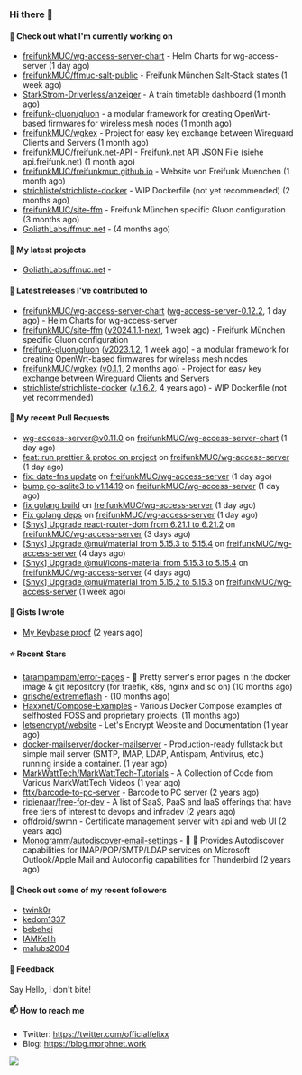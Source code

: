 ### Hi there 👋

#### 👷 Check out what I'm currently working on

- [freifunkMUC/wg-access-server-chart](https://github.com/freifunkMUC/wg-access-server-chart) - Helm Charts for wg-access-server (1 day ago)
- [freifunkMUC/ffmuc-salt-public](https://github.com/freifunkMUC/ffmuc-salt-public) - Freifunk München Salt-Stack states (1 week ago)
- [StarkStrom-Driverless/anzeiger](https://github.com/StarkStrom-Driverless/anzeiger) - A train timetable dashboard (1 month ago)
- [freifunk-gluon/gluon](https://github.com/freifunk-gluon/gluon) - a modular framework for creating OpenWrt-based firmwares for wireless mesh nodes (1 month ago)
- [freifunkMUC/wgkex](https://github.com/freifunkMUC/wgkex) - Project for easy key exchange between Wireguard Clients and Servers (1 month ago)
- [freifunkMUC/freifunk.net-API](https://github.com/freifunkMUC/freifunk.net-API) - Freifunk.net API JSON File (siehe api.freifunk.net) (1 month ago)
- [freifunkMUC/freifunkmuc.github.io](https://github.com/freifunkMUC/freifunkmuc.github.io) - Website von Freifunk Muenchen (1 month ago)
- [strichliste/strichliste-docker](https://github.com/strichliste/strichliste-docker) - WIP Dockerfile (not yet recommended) (2 months ago)
- [freifunkMUC/site-ffm](https://github.com/freifunkMUC/site-ffm) - Freifunk München specific Gluon configuration (3 months ago)
- [GoliathLabs/ffmuc.net](https://github.com/GoliathLabs/ffmuc.net) -  (4 months ago)

#### 🌱 My latest projects

- [GoliathLabs/ffmuc.net](https://github.com/GoliathLabs/ffmuc.net) - 

#### 🔭 Latest releases I've contributed to

- [freifunkMUC/wg-access-server-chart](https://github.com/freifunkMUC/wg-access-server-chart) ([wg-access-server-0.12.2](https://github.com/freifunkMUC/wg-access-server-chart/releases/tag/wg-access-server-0.12.2), 1 day ago) - Helm Charts for wg-access-server
- [freifunkMUC/site-ffm](https://github.com/freifunkMUC/site-ffm) ([v2024.1.1-next](https://github.com/freifunkMUC/site-ffm/releases/tag/v2024.1.1-next), 1 week ago) - Freifunk München specific Gluon configuration
- [freifunk-gluon/gluon](https://github.com/freifunk-gluon/gluon) ([v2023.1.2](https://github.com/freifunk-gluon/gluon/releases/tag/v2023.1.2), 1 week ago) - a modular framework for creating OpenWrt-based firmwares for wireless mesh nodes
- [freifunkMUC/wgkex](https://github.com/freifunkMUC/wgkex) ([v0.1.1](https://github.com/freifunkMUC/wgkex/releases/tag/v0.1.1), 2 months ago) - Project for easy key exchange between Wireguard Clients and Servers
- [strichliste/strichliste-docker](https://github.com/strichliste/strichliste-docker) ([v.1.6.2](https://github.com/strichliste/strichliste-docker/releases/tag/v.1.6.2), 4 years ago) - WIP Dockerfile (not yet recommended)

#### 🔨 My recent Pull Requests

- [wg-access-server@v0.11.0](https://github.com/freifunkMUC/wg-access-server-chart/pull/23) on [freifunkMUC/wg-access-server-chart](https://github.com/freifunkMUC/wg-access-server-chart) (1 day ago)
- [feat: run prettier &amp; protoc on project](https://github.com/freifunkMUC/wg-access-server/pull/578) on [freifunkMUC/wg-access-server](https://github.com/freifunkMUC/wg-access-server) (1 day ago)
- [fix: date-fns update](https://github.com/freifunkMUC/wg-access-server/pull/577) on [freifunkMUC/wg-access-server](https://github.com/freifunkMUC/wg-access-server) (1 day ago)
- [bump go-sqlite3 to v1.14.19](https://github.com/freifunkMUC/wg-access-server/pull/576) on [freifunkMUC/wg-access-server](https://github.com/freifunkMUC/wg-access-server) (1 day ago)
- [fix golang build](https://github.com/freifunkMUC/wg-access-server/pull/575) on [freifunkMUC/wg-access-server](https://github.com/freifunkMUC/wg-access-server) (1 day ago)
- [Fix golang deps](https://github.com/freifunkMUC/wg-access-server/pull/574) on [freifunkMUC/wg-access-server](https://github.com/freifunkMUC/wg-access-server) (1 day ago)
- [[Snyk] Upgrade react-router-dom from 6.21.1 to 6.21.2](https://github.com/freifunkMUC/wg-access-server/pull/567) on [freifunkMUC/wg-access-server](https://github.com/freifunkMUC/wg-access-server) (3 days ago)
- [[Snyk] Upgrade @mui/material from 5.15.3 to 5.15.4](https://github.com/freifunkMUC/wg-access-server/pull/558) on [freifunkMUC/wg-access-server](https://github.com/freifunkMUC/wg-access-server) (4 days ago)
- [[Snyk] Upgrade @mui/icons-material from 5.15.3 to 5.15.4](https://github.com/freifunkMUC/wg-access-server/pull/557) on [freifunkMUC/wg-access-server](https://github.com/freifunkMUC/wg-access-server) (4 days ago)
- [[Snyk] Upgrade @mui/material from 5.15.2 to 5.15.3](https://github.com/freifunkMUC/wg-access-server/pull/556) on [freifunkMUC/wg-access-server](https://github.com/freifunkMUC/wg-access-server) (1 week ago)

#### 📓 Gists I wrote

- [My Keybase proof](https://gist.github.com/69863960a08efeb03ad576ccaf93d880) (2 years ago)

#### ⭐ Recent Stars

- [tarampampam/error-pages](https://github.com/tarampampam/error-pages) - 🚧 Pretty server&#39;s error pages in the docker image &amp; git repository (for traefik, k8s, nginx and so on) (10 months ago)
- [grische/extremeflash](https://github.com/grische/extremeflash) -  (10 months ago)
- [Haxxnet/Compose-Examples](https://github.com/Haxxnet/Compose-Examples) - Various Docker Compose examples of selfhosted FOSS and proprietary projects. (11 months ago)
- [letsencrypt/website](https://github.com/letsencrypt/website) - Let&#39;s Encrypt Website and Documentation (1 year ago)
- [docker-mailserver/docker-mailserver](https://github.com/docker-mailserver/docker-mailserver) - Production-ready fullstack but simple mail server (SMTP, IMAP, LDAP, Antispam, Antivirus, etc.) running inside a container. (1 year ago)
- [MarkWattTech/MarkWattTech-Tutorials](https://github.com/MarkWattTech/MarkWattTech-Tutorials) - A Collection of Code from Various MarkWattTech Videos (1 year ago)
- [fttx/barcode-to-pc-server](https://github.com/fttx/barcode-to-pc-server) - Barcode to PC server (2 years ago)
- [ripienaar/free-for-dev](https://github.com/ripienaar/free-for-dev) - A list of SaaS, PaaS and IaaS offerings that have free tiers of interest to devops and infradev (2 years ago)
- [offdroid/swmn](https://github.com/offdroid/swmn) - Certificate management server with api and web UI (2 years ago)
- [Monogramm/autodiscover-email-settings](https://github.com/Monogramm/autodiscover-email-settings) - :whale: :wrench: Provides Autodiscover capabilities for IMAP/POP/SMTP/LDAP services on Microsoft Outlook/Apple Mail and Autoconfig capabilities for Thunderbird (2 years ago)

#### 👯 Check out some of my recent followers

- [twink0r](https://github.com/twink0r)
- [kedom1337](https://github.com/kedom1337)
- [bebehei](https://github.com/bebehei)
- [IAMKelih](https://github.com/IAMKelih)
- [malubs2004](https://github.com/malubs2004)

#### 💬 Feedback

Say Hello, I don't bite!

#### 📫 How to reach me

- Twitter: https://twitter.com/officialfelixx
- Blog: https://blog.morphnet.work

<img align="left" src="https://github-readme-stats.vercel.app/api?username=GoliathLabs&show_icons=true&hide_border=true&layout=compact&theme=chartreuse-dark&hide_rank=true&include_all_commits=true&bg_color=0d1117" />
